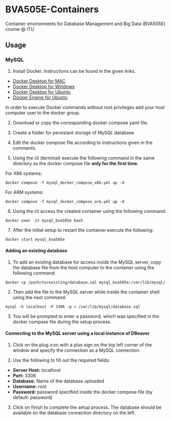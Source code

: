 # BVA505E-Containers
Container environments for Database Management and Big Data (BVA505E) course @ ITU


## Usage

### MySQL

1. Install Docker. Instructions can be found in the given links.
- [Docker Desktop for MAC](https://docs.docker.com/desktop/install/mac-install/)
- [Docker Desktop for Windows](https://docs.docker.com/desktop/install/windows-install/)
- [Docker Desktop for Ubuntu](https://docs.docker.com/desktop/install/ubuntu/)
- [Docker Engine for Ubuntu](https://docs.docker.com/engine/install/ubuntu/)

In order to execute Docker commands without root privileges add your host computer user to the docker group.

2. Download or copy the corresponding docker compose yaml file.

3. Create a folder for persistant storage of MySQL database.

4. Edit the docker compose file according to instructions given in the comments.

5. Using the cli (terminal) execute the following command in the same directory as the docker compose file **only for the first time**.

For X86 systems:
```
docker compose -f mysql_docker_compose_x86.yml up -d
```

For ARM systems:
```
docker compose -f mysql_docker_compose_arm.yml up -d
```

6. Using the cli access the created container using the following command:
```
docker exec -it mysql_bva505e bash
```

7. After the initial setup to restart the container execute the following:
```
docker start mysql_bva505e
```

#### Adding an existing database

1. To add an existing database for access inside the MySQL server, copy the database file from the host computer to the container using the following command:
```
docker cp /path/to/existing/database.sql mysql_bva505e:/var/lib/mysql/
```

2. Then add the file to the MySQL server while inside the container shell using the next command:
```
mysql -h localhost -P 3306 -p < /var/lib/mysql/database.sql
```

3. You will be prompted to enter a password, which was specified in the docker compose file during the setup process.

#### Connecting to the MySQL server using a local instance of DBeaver

1. Click on the plug icon with a plus sign on the top left corner of the window and specify the connection as a MySQL connection.

2. Use the following to fill out the required fields:

+ **Server Host:** localhost
+ **Port:** 3306
+ **Database:** Name of the database uploaded
+ **Username:** root
+ **Password:** password specified inside the docker compose file (by default: password)

3. Click on finish to complete the setup process. The database should be available on the database connection directory on the left.
